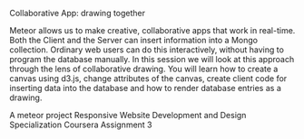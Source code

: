 Collaborative App: drawing together

Meteor allows us to make creative, collaborative apps that work in real-time. Both the Client and the Server can insert information into a Mongo collection. Ordinary web users can do this interactively, without having to program the database manually. In this session we will look at this approach through the lens of collaborative drawing. You will learn how to create a canvas using d3.js, change attributes of the canvas, create client code for inserting data into the database and how to render database entries as a drawing.

A meteor project Responsive Website Development and Design Specialization Coursera Assignment 3
